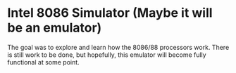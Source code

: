 # Intel 8086 Simulator (Maybe it will be an emulator)
The goal was to explore and learn how the 8086/88 processors work. 
There is still work to be done, but hopefully, this emulator will become fully functional at some point.
